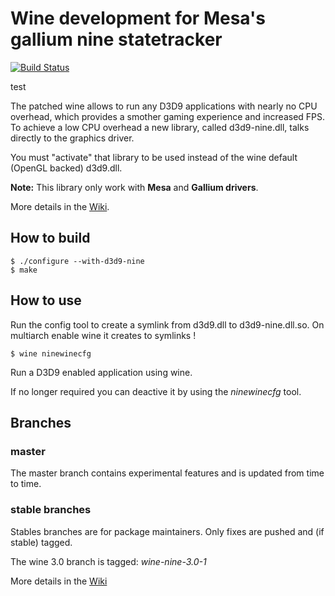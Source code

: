 # Wine development for Mesa's gallium nine statetracker
[![Build Status](https://travis-ci.org/iXit/wine.svg?branch=master)](https://travis-ci.org/iXit/wine)

test

The patched wine allows to run any D3D9 applications with nearly
no CPU overhead, which provides a smother gaming experience and
increased FPS.
To achieve a low CPU overhead a new library, called d3d9-nine.dll,
talks directly to the graphics driver.

You must "activate" that library to be used instead of the wine
default (OpenGL backed) d3d9.dll.

**Note:** This library only work with **Mesa** and **Gallium drivers**.

More details in the [Wiki](https://github.com/iXit/wine/wiki).


## How to build


    $ ./configure --with-d3d9-nine
    $ make

## How to use

Run the config tool to create a symlink from d3d9.dll to d3d9-nine.dll.so.
On multiarch enable wine it creates to symlinks !

    $ wine ninewinecfg

Run a D3D9 enabled application using wine.

If no longer required you can deactive it by using the *ninewinecfg* tool.

## Branches

### master

The master branch contains experimental features and is updated
from time to time.

### stable branches

Stables branches are for package maintainers.
Only fixes are pushed and (if stable) tagged.

The wine 3.0 branch is tagged: *wine-nine-3.0-1*

More details in the [Wiki](https://github.com/iXit/wine/wiki/Branch-description)


